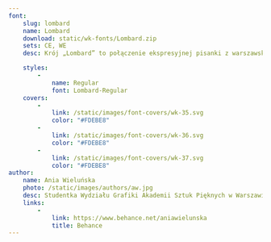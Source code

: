 ```yaml
---
font:
    slug: lombard
    name: Lombard
    download: static/wk-fonts/Lombard.zip
    sets: CE, WE
    desc: Krój „Lombard” to połączenie ekspresyjnej pisanki z warszawskich neonów z geometrycznymi napisami charakterystycznymi dla stołecznych rzemieślników. Bezpośrednią inspiracją dla powstania projektu był neon „Jubiler”. Po połaczeniu z blokowymi literami, pochodzącymi z ręcznie malowanych szyldów, powstał krój dekoracyjny i jednocześnie modułowy.

    styles:
        -
            name: Regular
            font: Lombard-Regular
    covers:
        -
            link: /static/images/font-covers/wk-35.svg
            color: "#FDEBE8"
        -
            link: /static/images/font-covers/wk-36.svg
            color: "#FDEBE8"
        -
            link: /static/images/font-covers/wk-37.svg
            color: "#FDEBE8"
author:
    name: Ania Wieluńska
    photo: /static/images/authors/aw.jpg
    desc: Studentka Wydziału Grafiki Akademii Sztuk Pięknych w Warszawie, zajmuję się grafiką użytkową, malarstwem i litografią. Interesuje się także projektowaniem fontów skryptowych. Stypendystka Ministra Kultury i Dziedzictwa Narodowego oraz Type Directors Club.
    links:
        -
            link: https://www.behance.net/aniawielunska
            title: Behance
---
```


